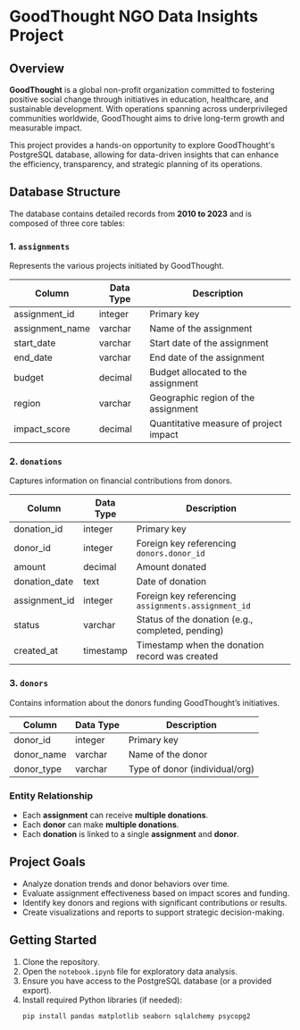 # GoodThought NGO Data Insights Project

## Overview

**GoodThought** is a global non-profit organization committed to fostering positive social change through initiatives in education, healthcare, and sustainable development. With operations spanning across underprivileged communities worldwide, GoodThought aims to drive long-term growth and measurable impact.

This project provides a hands-on opportunity to explore GoodThought's PostgreSQL database, allowing for data-driven insights that can enhance the efficiency, transparency, and strategic planning of its operations.

## Database Structure

The database contains detailed records from **2010 to 2023** and is composed of three core tables:

### 1. `assignments`

Represents the various projects initiated by GoodThought.

| Column          | Data Type | Description                              |
|------------------|------------|------------------------------------------|
| assignment_id     | integer    | Primary key                              |
| assignment_name   | varchar    | Name of the assignment                   |
| start_date        | varchar    | Start date of the assignment             |
| end_date          | varchar    | End date of the assignment               |
| budget            | decimal    | Budget allocated to the assignment       |
| region            | varchar    | Geographic region of the assignment      |
| impact_score      | decimal    | Quantitative measure of project impact   |

### 2. `donations`

Captures information on financial contributions from donors.

| Column         | Data Type | Description                                        |
|----------------|------------|----------------------------------------------------|
| donation_id      | integer    | Primary key                                       |
| donor_id         | integer    | Foreign key referencing `donors.donor_id`         |
| amount           | decimal    | Amount donated                                   |
| donation_date    | text       | Date of donation                                 |
| assignment_id    | integer    | Foreign key referencing `assignments.assignment_id` |
| status           | varchar    | Status of the donation (e.g., completed, pending) |
| created_at       | timestamp  | Timestamp when the donation record was created   |

### 3. `donors`

Contains information about the donors funding GoodThought’s initiatives.

| Column      | Data Type | Description                     |
|-------------|------------|---------------------------------|
| donor_id      | integer    | Primary key                    |
| donor_name    | varchar    | Name of the donor              |
| donor_type    | varchar    | Type of donor (individual/org) |

### Entity Relationship

- Each **assignment** can receive **multiple donations**.
- Each **donor** can make **multiple donations**.
- Each **donation** is linked to a single **assignment** and **donor**.


## Project Goals

- Analyze donation trends and donor behaviors over time.
- Evaluate assignment effectiveness based on impact scores and funding.
- Identify key donors and regions with significant contributions or results.
- Create visualizations and reports to support strategic decision-making.

## Getting Started

1. Clone the repository.
2. Open the `notebook.ipynb` file for exploratory data analysis.
3. Ensure you have access to the PostgreSQL database (or a provided export).
4. Install required Python libraries (if needed):
   ```bash
   pip install pandas matplotlib seaborn sqlalchemy psycopg2

